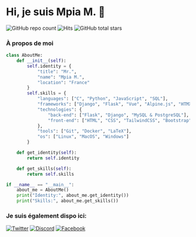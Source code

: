 # Hi, je suis Mpia M. 👋

![GitHub repo count](https://img.shields.io/badge/dynamic/json?color=blue&label=Repo%20count&query=%24.public_repos&url=https%3A%2F%2Fapi.github.com%2Fusers%2Fcodewithmpia&style=flat-square)
![Hits](https://hits.seeyoufarm.com/api/count/incr/badge.svg?url=https%3A%2F%2Fgithub.com%2Fcodewithmpia&count_bg=%2379C83D&title_bg=%23555555&icon=&icon_color=%23E7E7E7&title=Visitors&edge_flat=true) 
![GitHub total stars](https://img.shields.io/github/stars/codewithmpia?style=flat-square&label=Total%20Stars)


### À propos de moi

~~~python
class AboutMe:
    def __init__(self):
        self.identity = {
            "title": "Mr.",
            "name": "Mpia M.",
            "location": "France"
        }
        self.skills = {
            "languages": ["C", "Python", "JavaScript", "SQL"],
            "frameworks": ["Django", "Flask", "Vue", "Alpine.js", "HTMX"],
            "technologies": {
                "back-end": ["Flask", "Django", "MySQL & PostgreSQL"],
                "front-end": ["HTML", "CSS", "TailwindCSS", "Bootstrap", "JS", "Vue", "Alpine.js", "HTMX"]
            },
            "tools": ["Git", "Docker", "LaTeX"],
            "os": ["Linux", "MacOS", "Windows"]
        }

    def get_identity(self):
        return self.identity

    def get_skills(self):
        return self.skills

if __name__ == "__main__":
    about_me = AboutMe()
    print("Identity:", about_me.get_identity())
    print("Skills:", about_me.get_skills())
~~~

### Je suis également dispo ici:

[![Twitter](https://img.shields.io/badge/Twitter-%231DA1F2.svg?&style=flat-square&logo=Twitter&logoColor=white)](https://twitter.com/votre_nom_utilisateur_twitter)
[![Discord](https://img.shields.io/badge/Discord-%237289DA.svg?&style=flat-square&logo=Discord&logoColor=white)](https://discord.gg/votre_nom_utilisateur_discord)
[![Facebook](https://img.shields.io/badge/Facebook-%231877F2.svg?&style=flat-square&logo=Facebook&logoColor=white)](https://facebook.com/votre_nom_utilisateur_facebook)

